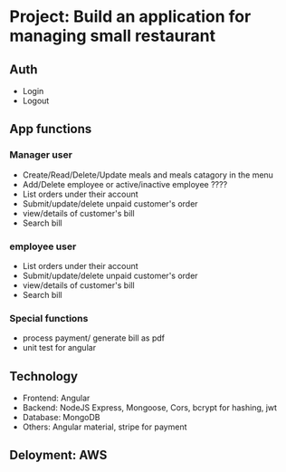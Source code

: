 # Project: Build an application for managing small restaurant

## Auth

- Login
- Logout

## App functions

### Manager user

- Create/Read/Delete/Update meals and meals catagory in the menu
- Add/Delete employee or active/inactive employee ????
- List orders under their account
- Submit/update/delete unpaid customer's order
- view/details of customer's bill
- Search bill

### employee user

- List orders under their account
- Submit/update/delete unpaid customer's order
- view/details of customer's bill
- Search bill

### Special functions

- process payment/ generate bill as pdf
- unit test for angular

## Technology

- Frontend: Angular
- Backend: NodeJS Express, Mongoose, Cors, bcrypt for hashing, jwt
- Database: MongoDB
- Others: Angular material, stripe for payment

## Deloyment: AWS
